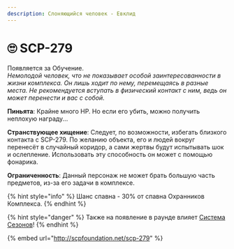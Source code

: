 ```yaml
---
description: Слоняющийся человек - Евклид
---
```


# 🙄 SCP-279

Появляется за Обучение.\
_Немолодой человек, что не показывает особой заинтересованности в жизни комплекса. Он лишь ходит по нему, перемещаясь в разные места. Не рекомендуется вступать в физический контакт с ним, ведь он может перенести и вас с собой._

**Пиньята**: Крайне много HP. Но если его убить, можно получить неплохую награду...

**Странствующее хищение**: Следует, по возможности, избегать близкого контакта с SCP-279. По желанию объекта, его и людей вокруг перенесёт в случайный коридор, а сами жертвы будут испытывать шок и ослепление. Использовать эту способность он может с помощью фонарика.

**Ограниченность**: Данный персонаж не может брать большую часть предметов, из-за его задачи в комплексе.

{% hint style="info" %}
Шанс спавна - 30% от спавна Охранников Комплекса.
{% endhint %}

{% hint style="danger" %}
Также на появление в раунде влияет [Система Сезонов](../server-systems/seasons-system.md)!
{% endhint %}

{% embed url="http://scpfoundation.net/scp-279" %}
